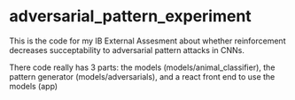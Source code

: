 # adversarial_pattern_experiment

This is the code for my IB External Assesment about whether reinforcement decreases succeptability to adversarial pattern attacks in CNNs.

There code really has 3 parts: the models (models/animal_classifier), the pattern generator (models/adversarials), and a react front end to use the models (app)
